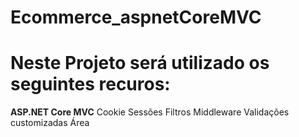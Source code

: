 # Ecommerce_aspnetCoreMVC
# Neste Projeto será utilizado os seguintes recuros:

<b>ASP.NET Core MVC</b>
 Cookie
 Sessões
 Filtros
 Middleware
 Validações customizadas
 Área
